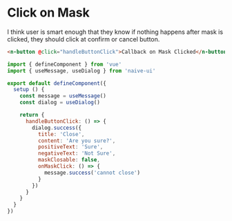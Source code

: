 # Click on Mask

I think user is smart enough that they know if nothing happens after mask is clicked, they should click at confirm or cancel button.

```html
<n-button @click="handleButtonClick">Callback on Mask Clicked</n-button>
```

```js
import { defineComponent } from 'vue'
import { useMessage, useDialog } from 'naive-ui'

export default defineComponent({
  setup () {
    const message = useMessage()
    const dialog = useDialog()

    return {
      handleButtonClick: () => {
        dialog.success({
          title: 'Close',
          content: 'Are you sure?',
          positiveText: 'Sure',
          negativeText: 'Not Sure',
          maskClosable: false,
          onMaskClick: () => {
            message.success('cannot close')
          }
        })
      }
    }
  }
})
```

